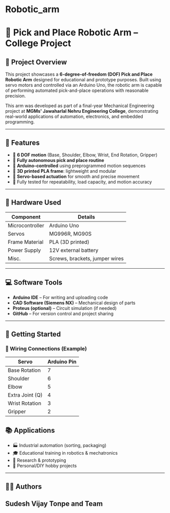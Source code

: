 # Robotic_arm
# 🤖 Pick and Place Robotic Arm – College Project

## 📌 Project Overview

This project showcases a **6-degree-of-freedom (DOF) Pick and Place Robotic Arm** designed for educational and prototype purposes. Built using servo motors and controlled via an Arduino Uno, the robotic arm is capable of performing automated pick-and-place operations with reasonable precision.

This arm was developed as part of a final-year Mechanical Engineering project at **MGMs' Jawaharlal Nehru Engineering College**, demonstrating real-world applications of automation, electronics, and embedded programming.

---

## 🎯 Features

* 🔄 **6 DOF motion** (Base, Shoulder, Elbow, Wrist, End Rotation, Gripper)
* 🤖 **Fully autonomous pick and place routine**
* 🧠 **Arduino-controlled** using preprogrammed motion sequences
* 🧱 **3D printed PLA frame**: lightweight and modular
* 🔌 **Servo-based actuation** for smooth and precise movement
* 🧪 Fully tested for repeatability, load capacity, and motion accuracy

---

## 🔧 Hardware Used

| Component       | Details                        |
| --------------- | ------------------------------ |
| Microcontroller | Arduino Uno                    |
| Servos          | MG996R, MG90S                  |
| Frame Material  | PLA (3D printed)               |
| Power Supply    | 12V external battery           |
| Misc.           | Screws, brackets, jumper wires |

---

## 💻 Software Tools

* **Arduino IDE** – For writing and uploading code
* **CAD Software (Siemens NX)** – Mechanical design of parts
* **Proteus (optional)** – Circuit simulation (if needed)
* **GitHub** – For version control and project sharing

---

## 🚀 Getting Started

### 🔩 Wiring Connections (Example)

| Servo           | Arduino Pin |
| --------------- | ----------- |
| Base Rotation   | 7           |
| Shoulder        | 6           |
| Elbow           | 5           |
| Extra Joint (Q) | 4           |
| Wrist Rotation  | 3           |
| Gripper         | 2           |




## 📚 Applications

* 🏭 Industrial automation (sorting, packaging)
* 🎓 Educational training in robotics & mechatronics
* 🧪 Research & prototyping
* 🧰 Personal/DIY hobby projects

---

## 👨‍🔧 Authors

**Sudesh Vijay Tonpe and Team**
---

